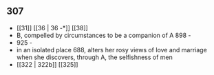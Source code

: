 ## 307
- [[31]] [[36 | 36 -*]] [[38]] 
- B, compelled by circumstances to be a companion of A 898 -
- 925 -
- in an isolated place 688, alters her rosy views of love and marriage when she discovers, through A, the selfishness of men
- [[322 | 322b]] [[325]] 

